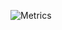 ![Metrics](https://metrics.lecoq.io/mengweidongphp?template=classic&config.timezone=Asia%2FShanghai)
